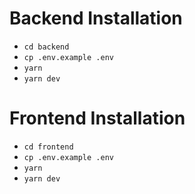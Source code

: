 # Backend Installation

- `cd backend`
- `cp .env.example .env`
- `yarn`
- `yarn dev`

# Frontend Installation

- `cd frontend`
- `cp .env.example .env`
- `yarn`
- `yarn dev`
